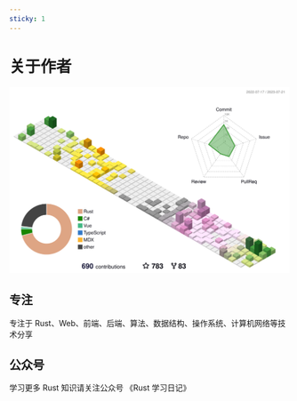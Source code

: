 ```yaml
---
sticky: 1
---
```

# 关于作者

![](https://github.com/1595901624/1595901624/blob/main/profile-3d-contrib/profile-season-animate.svg)

## 专注
专注于 Rust、Web、前端、后端、算法、数据结构、操作系统、计算机网络等技术分享

## 公众号

学习更多 Rust 知识请关注公众号 《Rust 学习日记》
